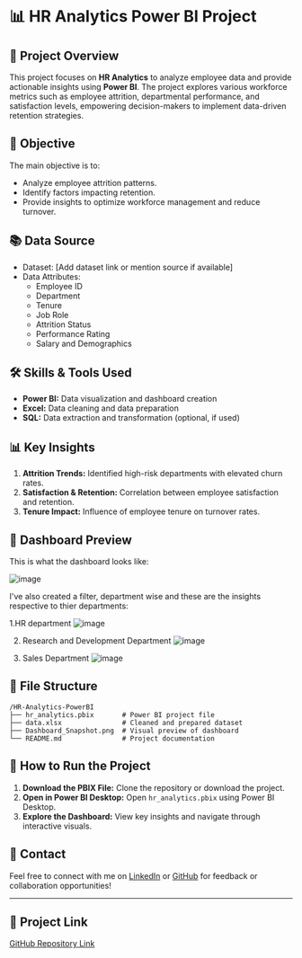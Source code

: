 # 📊 HR Analytics Power BI Project

## 🎯 Project Overview
This project focuses on **HR Analytics** to analyze employee data and provide actionable insights using **Power BI**. The project explores various workforce metrics such as employee attrition, departmental performance, and satisfaction levels, empowering decision-makers to implement data-driven retention strategies.

## 📌 Objective
The main objective is to:
- Analyze employee attrition patterns.
- Identify factors impacting retention.
- Provide insights to optimize workforce management and reduce turnover.

## 📚 Data Source
- Dataset: [Add dataset link or mention source if available]
- Data Attributes:
  - Employee ID
  - Department
  - Tenure
  - Job Role
  - Attrition Status
  - Performance Rating
  - Salary and Demographics

## 🛠️ Skills & Tools Used
- **Power BI:** Data visualization and dashboard creation
- **Excel:** Data cleaning and data preparation
- **SQL:** Data extraction and transformation (optional, if used)

## 📊 Key Insights
1. **Attrition Trends:** Identified high-risk departments with elevated churn rates.
2. **Satisfaction & Retention:** Correlation between employee satisfaction and retention.
3. **Tenure Impact:** Influence of employee tenure on turnover rates.

## 📸 Dashboard Preview
This is what the dashboard looks like:

![image](https://github.com/SaumyaBhaskar/Saumya-Projects/assets/174120166/b78bc1df-11bd-43e2-9204-6239d22c03a8)

I've also created a filter, department wise and these are the insights respective to thier departments:

1.HR department
![image](https://github.com/SaumyaBhaskar/Saumya-Projects/assets/174120166/c06911a2-96e4-4a82-bb64-4303dd0def30)

2. Research and Development Department
 ![image](https://github.com/SaumyaBhaskar/Saumya-Projects/assets/174120166/8a069576-3fff-406d-984f-5ec596eeb9c5)

4. Sales Department
![image](https://github.com/SaumyaBhaskar/Saumya-Projects/assets/174120166/fa3dd2da-52da-439b-8333-06dd48c491d1)


## 📂 File Structure
```
/HR-Analytics-PowerBI
├── hr_analytics.pbix       # Power BI project file
├── data.xlsx               # Cleaned and prepared dataset
├── Dashboard_Snapshot.png  # Visual preview of dashboard
└── README.md               # Project documentation
```

## 🚀 How to Run the Project
1. **Download the PBIX File:** Clone the repository or download the project.
2. **Open in Power BI Desktop:** Open `hr_analytics.pbix` using Power BI Desktop.
3. **Explore the Dashboard:** View key insights and navigate through interactive visuals.


## 📧 Contact
Feel free to connect with me on [LinkedIn](https://www.linkedin.com/in/saumya-bhaskar-565630a0/) or [GitHub](https://github.com/SaumyaBhaskar) for feedback or collaboration opportunities!

---

## 🔗 Project Link
[GitHub Repository Link](https://github.com/SaumyaBhaskar/HR-Analytics-dashboard-in-power-BI)




   

